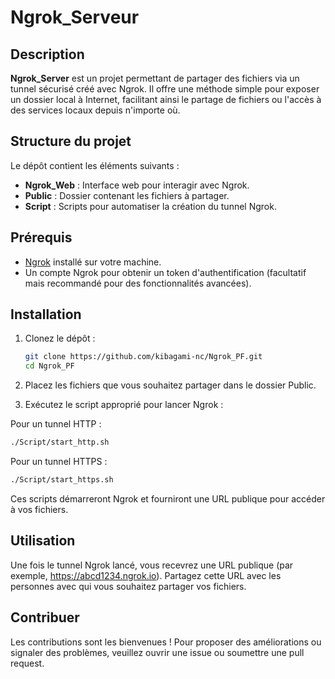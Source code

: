# Ngrok_Serveur

## Description

**Ngrok_Server** est un projet permettant de partager des fichiers via un tunnel sécurisé créé avec Ngrok. Il offre une méthode simple pour exposer un dossier local à Internet, facilitant ainsi le partage de fichiers ou l'accès à des services locaux depuis n'importe où.

## Structure du projet

Le dépôt contient les éléments suivants :

- **Ngrok_Web** : Interface web pour interagir avec Ngrok.
- **Public** : Dossier contenant les fichiers à partager.
- **Script** : Scripts pour automatiser la création du tunnel Ngrok.

## Prérequis

- [Ngrok](https://ngrok.com/) installé sur votre machine.
- Un compte Ngrok pour obtenir un token d'authentification (facultatif mais recommandé pour des fonctionnalités avancées).

## Installation

1. Clonez le dépôt :

   ```bash
   git clone https://github.com/kibagami-nc/Ngrok_PF.git
   cd Ngrok_PF
   ```
   
2. Placez les fichiers que vous souhaitez partager dans le dossier Public.

3. Exécutez le script approprié pour lancer Ngrok :

Pour un tunnel HTTP :

  ```bash
  ./Script/start_http.sh
  ```

Pour un tunnel HTTPS :

  ```bash
  ./Script/start_https.sh
  ```

Ces scripts démarreront Ngrok et fourniront une URL publique pour accéder à vos fichiers.

## Utilisation

Une fois le tunnel Ngrok lancé, vous recevrez une URL publique (par exemple, https://abcd1234.ngrok.io). Partagez cette URL avec les personnes avec qui vous souhaitez partager vos fichiers.

## Contribuer

Les contributions sont les bienvenues ! Pour proposer des améliorations ou signaler des problèmes, veuillez ouvrir une issue ou soumettre une pull request.
